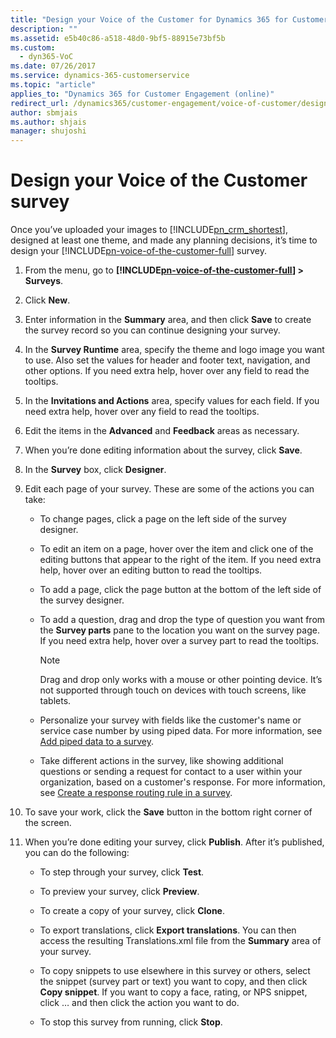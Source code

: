```yaml
---
title: "Design your Voice of the Customer for Dynamics 365 for Customer Engagement survey | MicrosoftDocs"
description: ""
ms.assetid: e5b40c86-a518-48d0-9bf5-88915e73bf5b
ms.custom:
  - dyn365-VoC
ms.date: 07/26/2017
ms.service: dynamics-365-customerservice
ms.topic: "article"
applies_to: "Dynamics 365 for Customer Engagement (online)"
redirect_url: /dynamics365/customer-engagement/voice-of-customer/design-basic-survey
author: sbmjais
ms.author: shjais
manager: shujoshi
---
```

# Design your Voice of the Customer survey 
Once you’ve uploaded your images to [!INCLUDE[pn_crm_shortest](../includes/pn-crm-shortest.md)], designed at least one theme, and made any planning decisions, it’s time to design your [!INCLUDE[pn-voice-of-the-customer-full](../includes/pn-voice-of-the-customer-full.md)] survey.  
  
1. From the menu, go to **[!INCLUDE[pn-voice-of-the-customer-full](../includes/pn-voice-of-the-customer-full.md)] > Surveys**.  
  
2. Click **New**.  
  
3. Enter information in the **Summary** area, and then click **Save** to create the survey record so you can continue designing your survey.  
  
4. In the **Survey Runtime** area, specify the theme and logo image you want to use. Also set the values for header and footer text, navigation, and other options. If you need extra help, hover over any field to read the tooltips.  
  
5. In the **Invitations and Actions** area, specify values for each field. If you need extra help, hover over any field to read the tooltips.  
  
6. Edit the items in the **Advanced** and **Feedback** areas as necessary.  
  
7. When you’re done editing information about the survey, click **Save**.  
  
8. In the **Survey** box, click **Designer**.  
  
9. Edit each page of your survey. These are some of the actions you can take:  
  
    -   To change pages, click a page on the left side of the survey designer.  
  
    -   To edit an item on a page, hover over the item and click one of the editing buttons that appear to the right of the item. If you need extra help, hover over an editing button to read the tooltips.  
  
    -   To add a page, click the page button at the bottom of the left side of the survey designer.  
  
    -   To add a question, drag and drop the type of question you want from the **Survey parts** pane to the location you want on the survey page. If you need extra help, hover over a survey part to read the tooltips.  
  
        > [!NOTE]
        >  Drag and drop only works with a mouse or other pointing device. It’s not supported through touch on devices with touch screens, like tablets.  
  
    -   Personalize your survey with fields like the customer's name or service case number by using piped data. For more information, see [Add piped data to a survey](personalize-voice-of-customer-surveys-piped-data.md).  
  
    -   Take different actions in the survey, like showing additional questions or sending a request for contact to a user within your organization, based on a customer's response. For more information, see [Create a response routing rule in a survey](create-response-routing-rule-voice-of-customer-survey.md).  
  
10. To save your work, click the **Save** button in the bottom right corner of the screen.  
  
11. When you’re done editing your survey, click **Publish**. After it’s published, you can do the following:  
  
    -   To step through your survey, click **Test**.  
  
    -   To preview your survey, click **Preview**.  
  
    -   To create a copy of your survey, click **Clone**.  
  
    -   To export translations, click **Export translations**. You can then access the resulting Translations.xml file from the **Summary** area of your survey.  
  
    -   To copy snippets to use elsewhere in this survey or others, select the snippet (survey part or text) you want to copy, and then click **Copy snippet**. If you want to copy a face, rating, or NPS snippet, click … and then click the action you want to do.  
  
    -   To stop this survey from running, click **Stop**.  
  
